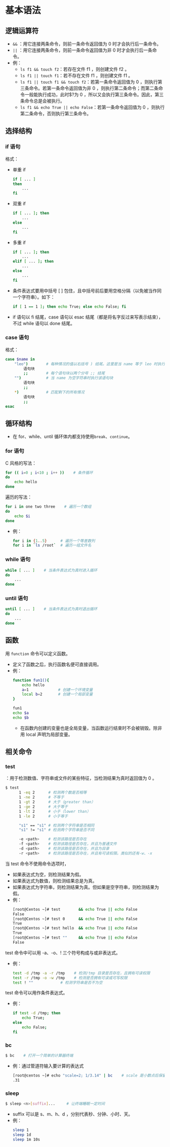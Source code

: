 
# 基本语法

## 逻辑运算符

- `&&` ：用它连接两条命令，则前一条命令返回值为 0 时才会执行后一条命令。
- `||` ：用它连接两条命令，则前一条命令返回值为非 0 时才会执行后一条命令。
- 例：
  - `ls f1 && touch f2`：若存在文件 f1 ，则创建文件 f2 。
  - `ls f1 || touch f1`：若不存在文件 f1 ，则创建文件 f1 。
  - `ls f1 || touch f1 && touch f2`：若第一条命令返回值为 0 ，则执行第三条命令。若第一条命令返回值为非 0 ，则执行第二条命令；而第二条命令一般能执行成功，此时$?为 0 ，所以又会执行第三条命令。因此，第三条命令总是会被执行。
  - `ls f1 && echo True || echo False`：若第一条命令返回值为 0 ，则执行第二条命令，否则执行第三条命令。

## 选择结构

### if 语句

格式：
- 单重 if
    ```sh
    if [ ... ]
    then
        ...
    fi
    ```
- 双重 if
    ```sh
    if [ ... ]; then
        ...
    else
        ...
    fi
    ```
- 多重 if
    ```sh
    if [ ... ]; then
        ...
    elif [ ... ]; then
        ...
    else
        ...
    fi
    ```
- 条件表达式要用中括号 [ ] 包住，且中括号前后要用空格分隔（以免被当作同一个字符串）。如下：
    ```sh
    if [ 1 == 1 ]; then echo True; else echo False; fi
    ```
- if 语句以 fi 结尾，case 语句以 esac 结尾（都是将名字反过来写表示结束），不过 while 语句以 done 结尾。

### case 语句

格式：
```sh
case $name in
    "leo")        # 每种情况的值以右括号 ) 结尾。这里是当 name 等于 leo 时执行该语句块
        语句块
        ;;        # 每个语句块以两个分号 ;; 结尾
    "")           # 当 name 为空字符串时执行该语句块
        语句块
        ;;
    *)            # 匹配剩下的所有情况
        语句块
        ;;
esac
```

## 循环结构

- 在 for、while、until 循环体内都支持使用`break`、`continue`。

### for 语句

C 风格的写法：
```sh
for (( i=0 ; i<10 ; i++ ))    # 条件循环
do
    echo hello
done
```

遍历的写法：
```sh
for i in one two three    # 遍历一个数组
do
    echo $i
done
```
- 例：
    ```sh
    for i in {1..5}      # 遍历一个等差数列
    for i in `ls /root`  # 遍历一组文件名
    ```

### while 语句

```sh
while [ ... ]    # 当条件表达式为真时进入循环
do
    ...
done
```
### until 语句

```sh
until [ ... ]    # 当条件表达式为真时退出循环
do
    ...
done
```

## 函数

用 `function` 命令可以定义函数。
- 定义了函数之后，执行函数名便可直接调用。
- 例：
    ```sh
    function fun1(){
        echo hello
        a=1             # 创建一个环境变量
        local b=2       # 创建一个局部变量
    }

    fun1
    echo $a
    echo $b
    ```
    - 在函数内创建的变量也是全局变量，当函数运行结束时不会被销毁。除非用 local 声明为局部变量。

## 相关命令

### test

：用于检测数值、字符串或文件的某些特征，当检测结果为真时返回值为 0 。

```sh
$ test
      1 -eq 2      # 检测两个数是否相等
      1 -ne 2      # 不等于
      1 -gt 2      # 大于（greater than）
      1 -ge 2      # 大于等于
      1 -lt 2      # 小于（lower than）
      1 -le 2      # 小于等于

      "s1" == "s1" # 检测两个字符串是否相同
      "s1" != "s1" # 检测两个字符串是否不同

      -e <path>    # 检测该路径是否存在
      -f <path>    # 检测该路径是否存在，并且为普通文件
      -d <path>    # 检测该路径是否存在，并且为目录
      -r <path>    # 检测该路径是否存在，并且有可读权限。类似的还有-w、-x
```
当 test 命令不使用命令选项时，
- 如果表达式为空，则检测结果为假。
- 如果表达式为数值，则检测结果总是为真。
- 如果表达式为字符串，则检测结果为真。但如果是空字符串，则检测结果为假。
- 例：
    ```sh
    [root@Centos ~]# test        && echo True || echo False          
    False
    [root@Centos ~]# test 0      && echo True || echo False  
    True
    [root@Centos ~]# test hello  && echo True || echo False     
    True
    [root@Centos ~]# test ""     && echo True || echo False     
    False
    ```
 
test 命令中可以用 -a、-o、! 三个符号构成与或非表达式。
- 例：
    ```sh
    test -d /tmp -a -r /tmp    # 检测/tmp 目录是否存在，且拥有可读权限
    test -r /tmp -o -w /tmp    # 检测是否拥有可读或可写权限
    test ! ""            # 检测字符串是否不为空
    ```

test 命令可以用作条件表达式。
- 例：
    ```sh
    if test -d /tmp; then
        echo True;
    else
        echo False;
    fi
    ```

### bc

```sh
$ bc    # 打开一个简单的计算器终端
```
- 例：通过管道符输入要计算的表达式
    ```sh
    [root@centos ~]# echo "scale=2; 1/3.14" | bc    # scale 是小数点后保留的位数
    .31
    ```

### sleep

```sh
$ sleep <n>[suffix]...     # 让终端睡眠一定时间
```
- suffix 可以是 s、m、h、d ，分别代表秒、分钟、小时、天。
- 例：
    ```sh
    sleep 1
    sleep 1d
    sleep 1m 10s
    ```
